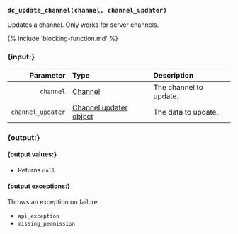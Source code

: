 ### `dc_update_channel(channel, channel_updater)`

Updates a channel. Only works for server channels.

{% include 'blocking-function.md' %}


### {input:}

|         Parameter | Type                                                  | Description            |
|------------------:|:------------------------------------------------------|:-----------------------|
|         `channel` | [Channel](/values/channel.md)                         | The channel to update. |
| `channel_updater` | [Channel updater object](/schemas/channel-updater.md) | The data to update.    |


### {output:}

#### {output values:}

* Returns `null`.

#### {output exceptions:}

Throws an exception on failure.
* `api_exception`
* `missing_permission`